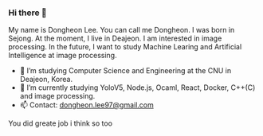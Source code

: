 ### Hi there 👋

My name is Dongheon Lee. You can call me Dongheon. I was born in Sejong. At the moment, I live in Deajeon. 
I am interested in image processing. In the future, I want to study Machine Learing and Artificial Intelligence at image processing. 

- 🔭 I’m studying Computer Science and Engineering at the CNU in Deajeon, Korea.
- 🌱 I’m currently studying YoloV5, Node.js, Ocaml, React, Docker, C++(C) and image processing. 
- 📫 Contact: dongheon.lee97@gmail.com


You did greate job
i think so too
<!--
**Dongheon97/Dongheon97** is a ✨ _special_ ✨ repository because its `README.md` (this file) appears on your GitHub profile.

